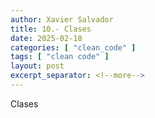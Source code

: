 ```yaml
---
author: Xavier Salvador
title: 10.- Clases
date: 2025-02-18
categories: [ "clean_code" ]
tags: [ "clean code" ]
layout: post
excerpt_separator: <!--more-->
---
```

Clases